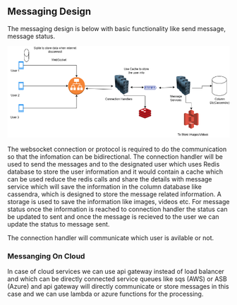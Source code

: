 ## Messaging Design

The messaging design is below with basic functionality like send message, message status.

![messaging](../assets/messaging.png)

The websocket connection or protocol is required to do the communication so that the infomation can be bidirectional.
The connection handler will be used to send the messages and to the designated user which uses Redis database to store the user information and it would contain a cache which can be used reduce the redis calls and share the details with message service which will save the information in the column database like cassendra, which is designed to store the message related information.
A storage is used to save the information like images, videos etc.
For message status once the information is reached to connection handler the status can be updated to sent and once the message is recieved to the user we can update the status to message sent.

The connection handler will communicate which user is avilable or not.

### Messanging On Cloud

In case of cloud services we can use api gateway instead of load balancer and which can be directly connected service queues like sqs (AWS) or ASB (Azure) and api gateway will directly communicate or store messages in this case and we can use lambda or azure functions for the processing.